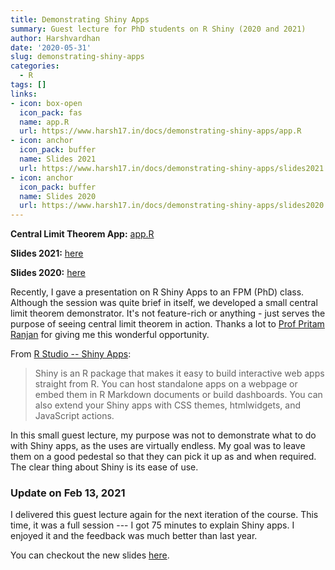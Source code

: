 ```yaml
---
title: Demonstrating Shiny Apps
summary: Guest lecture for PhD students on R Shiny (2020 and 2021)
author: Harshvardhan
date: '2020-05-31'
slug: demonstrating-shiny-apps
categories:
  - R
tags: []
links:
- icon: box-open
  icon_pack: fas
  name: app.R
  url: https://www.harsh17.in/docs/demonstrating-shiny-apps/app.R
- icon: anchor
  icon_pack: buffer
  name: Slides 2021
  url: https://www.harsh17.in/docs/demonstrating-shiny-apps/slides2021.pdf
- icon: anchor
  icon_pack: buffer
  name: Slides 2020
  url: https://www.harsh17.in/docs/demonstrating-shiny-apps/slides2020.pdf
---
```


**Central Limit Theorem App:** [app.R](https://www.harsh17.in/docs/demonstrating-shiny-apps/app.R)

**Slides 2021:** [here](https://www.harsh17.in/docs/demonstrating-shiny-apps/slides2021.pdf)

**Slides 2020:** [here](https://www.harsh17.in/docs/demonstrating-shiny-apps/slides2020.pdf)

Recently, I gave a presentation on R Shiny Apps to an FPM (PhD) class. Although the session was quite brief in itself, we developed a small central limit theorem demonstrator. It's not feature-rich or anything - just serves the purpose of seeing central limit theorem in action. Thanks a lot to [Prof Pritam Ranjan](https://sites.google.com/site/drpritamranjan/) for giving me this wonderful opportunity.

From [R Studio -- Shiny Apps](https://shiny.rstudio.com/):

> Shiny is an R package that makes it easy to build interactive web apps straight from R. You can host standalone apps on a webpage or embed them in R Markdown documents or build dashboards. You can also extend your Shiny apps with CSS themes, htmlwidgets, and JavaScript actions.

In this small guest lecture, my purpose was not to demonstrate what to do with Shiny apps, as the uses are virtually endless. My goal was to leave them on a good pedestal so that they can pick it up as and when required. The clear thing about Shiny is its ease of use.

### Update on Feb 13, 2021

I delivered this guest lecture again for the next iteration of the course. This time, it was a full session --- I got 75 minutes to explain Shiny apps. I enjoyed it and the feedback was much better than last year.

You can checkout the new slides [here](https://www.harsh17.in/slides2021.pdf).
